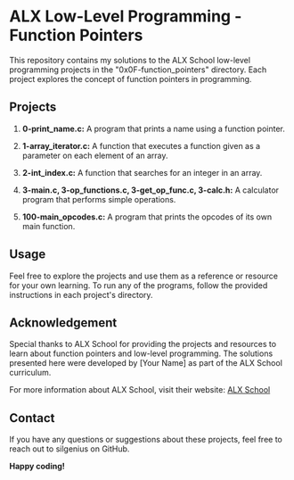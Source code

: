# ALX Low-Level Programming - Function Pointers

This repository contains my solutions to the ALX School low-level programming projects in the "0x0F-function_pointers" directory. Each project explores the concept of function pointers in programming.

## Projects

1. **0-print_name.c:** A program that prints a name using a function pointer.
   
2. **1-array_iterator.c:** A function that executes a function given as a parameter on each element of an array.
   
3. **2-int_index.c:** A function that searches for an integer in an array.

4. **3-main.c, 3-op_functions.c, 3-get_op_func.c, 3-calc.h:** A calculator program that performs simple operations.

5. **100-main_opcodes.c:** A program that prints the opcodes of its own main function.

## Usage

Feel free to explore the projects and use them as a reference or resource for your own learning. To run any of the programs, follow the provided instructions in each project's directory.

## Acknowledgement

Special thanks to ALX School for providing the projects and resources to learn about function pointers and low-level programming. The solutions presented here were developed by [Your Name] as part of the ALX School curriculum.

For more information about ALX School, visit their website: [ALX School](https://www.alxafrica.com/)

## Contact

If you have any questions or suggestions about these projects, feel free to reach out to silgenius on GitHub.

**Happy coding!**

